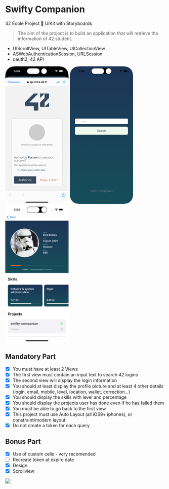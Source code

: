 # Swifty Companion
42 Ecole Project 📱 UIKit with Storyboards

> The aim of the project is to build an application that will retrieve the information of 42 student.

- UIScrollView, UITableView, UICollectionView
- ASWebAuthenticationSession, URLSession
- oauth2, 42 API

<p float="left">
	<img src="https://github.com/bbetsey/SwiftyCompanion/blob/master/resources/oauth2.png" width="200"/>
	<img src="https://github.com/bbetsey/SwiftyCompanion/blob/master/resources/searchView.png" width="200"/>
	<img src="https://github.com/bbetsey/SwiftyCompanion/blob/master/resources/detailView.png" width="200"/>
</p>

## Mandatory Part
- [x] You must have at least 2 Views
- [x] The first view must contain an input text to search 42 logins
- [x] The second view will display the login information
- [x] You should at least display the profile picture and at least 4 other details (login, email,
mobile, level, location, wallet, correction...)
- [x] You should display the skills with level and percentage
- [x] You should display the projects user has done even if he has failed them
- [x] You must be able to go back to the first view
- [x] This project must use Auto Layout (all iOS9+ iphones), or constraint/modern layout.
- [x] Do not create a token for each query

## Bonus Part
- [x] Use of custom cells - very recomended
- [ ] Recreate token at expire date
- [x] Design
- [x] Scrollview

![](https://github.com/bbetsey/SwiftyCompanion/blob/master/resources/simulator.gif)
